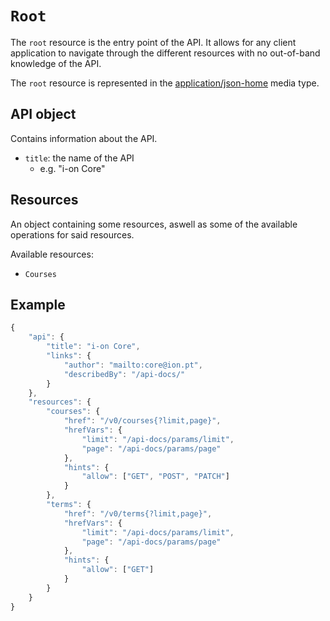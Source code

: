 # `Root`
The `root` resource is the entry point of the API. It allows for any client application to navigate through the different resources with no out-of-band knowledge of the API.

The `root` resource is represented in the [application/json-home](https://mnot.github.io/I-D/json-home/) media type.

## API object
Contains information about the API.

* `title`: the name of the API
    - e.g. "i-on Core"

## Resources
An object containing some resources, aswell as some of the available operations for said resources.

Available resources:
* `Courses` 

## Example
```javascript
{
    "api": {
        "title": "i-on Core",
        "links": {
            "author": "mailto:core@ion.pt",
            "describedBy": "/api-docs/"
        }
    },
    "resources": {
        "courses": {
            "href": "/v0/courses{?limit,page}",
            "hrefVars": {
                "limit": "/api-docs/params/limit",
                "page": "/api-docs/params/page"
            },
            "hints": {
                "allow": ["GET", "POST", "PATCH"]  
            }
        },
        "terms": {
            "href": "/v0/terms{?limit,page}",
            "hrefVars": {
                "limit": "/api-docs/params/limit",
                "page": "/api-docs/params/page"
            },
            "hints": {
                "allow": ["GET"]  
            }
        }
    }
}
```
